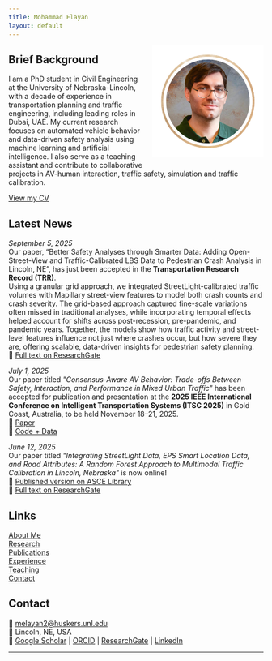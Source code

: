 ```yaml
---
title: Mohammad Elayan
layout: default
---
```


<img src="DP3.png" 
     alt="Mohammad Elayan" 
     style="float: right; width: 220px; height: auto; border-radius: 0; margin-left: 15px; margin-bottom: 10px;" />

## Brief Background
I am a PhD student in Civil Engineering at the University of Nebraska–Lincoln, with a decade of experience in transportation planning and traffic engineering, including leading roles in Dubai, UAE. My current research focuses on automated vehicle behavior and data-driven safety analysis using machine learning and artificial intelligence. I also serve as a teaching assistant and contribute to collaborative projects in AV-human interaction, traffic safety, simulation and traffic calibration.

[View my CV](Elayan_CV.pdf)

## Latest News

*September 5, 2025*   
Our paper, “Better Safety Analyses through Smarter Data: Adding Open-Street-View and Traffic-Calibrated LBS Data to Pedestrian Crash Analysis in Lincoln, NE”, has just been accepted in the **Transportation Research Record (TRR)**.   
Using a granular grid approach, we integrated StreetLight-calibrated traffic volumes with Mapillary street-view features to model both crash counts and crash severity. The grid-based approach captured fine-scale variations often missed in traditional analyses, while incorporating temporal effects helped account for shifts across post-recession, pre-pandemic, and pandemic years. Together, the models show how traffic activity and street-level features influence not just where crashes occur, but how severe they are, offering scalable, data-driven insights for pedestrian safety planning.   
📄 [Full text on ResearchGate](https://www.researchgate.net/publication/382926999_Better_Safety_Analyses_through_Smarter_Data_Adding_Open-Street-View_and_Traffic_Calibrated-LBS_Data_to_Pedestrian_Crash_Analysis_in_Lincoln_NE)  


*July 1, 2025*   
Our paper titled *"Consensus-Aware AV Behavior: Trade-offs Between Safety, Interaction, and Performance in Mixed Urban Traffic"* has been accepted for publication and presentation at the **2025 IEEE International Conference on Intelligent Transportation Systems (ITSC 2025)** in Gold Coast, Australia, to be held November 18–21, 2025.  
📄 [Paper](https://arxiv.org/abs/2505.04379)  
🔎 [Code + Data](https://github.com/wissamkontar/Consensus-AV-Analysis)


*June 12, 2025*   
Our paper titled *"Integrating StreetLight Data, EPS Smart Location Data, and Road Attributes: A Random Forest Approach to Multimodal Traffic Calibration in Lincoln, Nebraska"* is now online!  
📄 [Published version on ASCE Library](https://ascelibrary.org/doi/10.1061/JTEPBS.TEENG-8949)  
📄 [Full text on ResearchGate](https://www.researchgate.net/publication/390051928_Integrating_StreetLight_EPS_Smart_Location_Data_and_Road_Attributes_A_Random_Forest_Approach_to_Multi-Modal_Traffic_Calibration_in_Lincoln_Nebraska)


## Links
[About Me](about.md)  
[Research](research.md)  
[Publications](publications.md)  
[Experience](experience.md)  
[Teaching](teaching.md)  
[Contact](#contact)  

## Contact
📧 melayan2@huskers.unl.edu  
📍 Lincoln, NE, USA  
🔗 [Google Scholar](https://scholar.google.com/citations?hl=en&user=4ypH5kAAAAAJ&view_op=list_works&sortby=pubdate) | [ORCID](https://orcid.org/0009-0001-2562-5694) | [ResearchGate](https://www.researchgate.net/profile/Mohammad-Elayan-2) | [LinkedIn](https://www.linkedin.com/in/mohammad-elayan-69096662)

---


